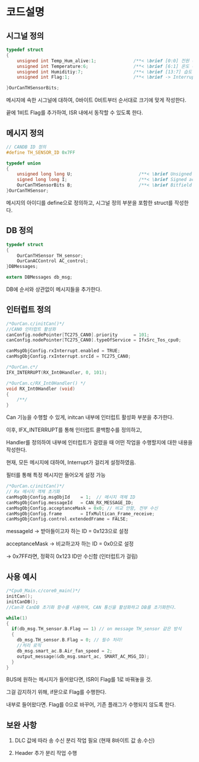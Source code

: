 # 코드설명

## 시그널 정의

```c
typedef struct
{
    unsigned int Temp_Hum_alive:1;              /**< \brief [0:0] 전원 (ON/OFF) */
    unsigned int Temperature:6;                 /**< \brief [6:1] 온도 (0~50) */
    unsigned int Humiditiy:7;                   /**< \brief [13:7] 습도 (0~90) */
    unsigned int Flag:1;                        /**< \brief -> Interrupt Flag*/

}OurCanTHSensorBits;
```

메시지에 속한 시그널에 대하여, 0바이트 0비트부터 순서대로 크기에 맞게 작성한다.

끝에 1비트 Flag를 추가하여, ISR 내에서 동작할 수 있도록 한다.

## 메시지 정의

```c
// CANDB ID 정의
#define TH_SENSOR_ID 0x7FF

typedef union
{
    unsigned long long U;                         /**< \brief Unsigned access */
    signed long long I;                           /**< \brief Signed access */
    OurCanTHSensorBits B;                         /**< \brief Bitfield access */
}OurCanTHSensor;
```

메시지의 아이디를 define으로 정의하고, 시그널 정의 부분을 포함한 struct를 작성한다.

## DB 정의

```c
typedef struct
{
    OurCanTHSensor TH_sensor;
    OurCanACControl AC_control;
}DBMessages;

extern DBMessages db_msg;
```

DB에 순서와 상관없이 메시지들을 추가한다.

## 인터럽트 정의

```c
/*OurCan.c/initCan()*/
//CAN0 인터럽트 활성화
canConfig.nodePointer[TC275_CAN0].priority      = 101;
canConfig.nodePointer[TC275_CAN0].typeOfService = IfxSrc_Tos_cpu0;

canMsgObjConfig.rxInterrupt.enabled = TRUE;
canMsgObjConfig.rxInterrupt.srcId = TC275_CAN0;

/*OurCan.c*/
IFX_INTERRUPT(RX_Int0Handler, 0, 101);

/*OurCan.c/RX_Int0Handler() */
void RX_Int0Handler (void)
{
    /**/
}
```

Can 기능을 수행할 수 있게, initcan 내부에 인터럽트 활성화 부분을 추가한다.

이후, IFX_INTERRUPT를 통해 인터럽트 콜백함수를 정의하고,

Handler를 정의하여 내부에 인터럽트가 걸렸을 때 어떤 작업을 수행할지에 대한 내용을 작성한다.

현재, 모든 메시지에 대하여, Interrupt가 걸리게 설정하였음.

필터를 통해 특정 메시지만 들어오게 설정 가능

```c
/*OurCan.c/initCan()*/
// Rx 메시지 객체 초기화
canMsgObjConfig.msgObjId    = 1;  // 메시지 객체 ID
canMsgObjConfig.messageId   = CAN_RX_MESSAGE_ID;
canMsgObjConfig.acceptanceMask = 0x0; // 비교 안함, 전부 수신
canMsgObjConfig.frame       = IfxMultican_Frame_receive;
canMsgObjConfig.control.extendedFrame = FALSE;
```

messageId → 받아들이고자 하는 ID = 0x123으로 설정

acceptanceMask → 비교하고자 하는 ID = 0x0으로 설정

→ 0x7FF라면, 정확히 0x123 ID만 수신함 (인터럽트가 걸림)

## 사용 예시

```c
/*Cpu0_Main.c/core0_main()*/
initCan();
initCanDB();
//Can과 CanDB 초기화 함수를 사용하여, CAN 통신을 활성화하고 DB를 초기화한다.

while(1)
{
  if(db_msg.TH_sensor.B.Flag == 1) // on message TH_sensor 같은 방식
  {
    db_msg.TH_sensor.B.Flag = 0; // 필수 처리!
    //처리 로직
    db_msg.smart_ac.B.Air_fan_speed = 2;
    output_message(&db_msg.smart_ac, SMART_AC_MSG_ID);
  }
}
```

BUS에 원하는 메시지가 들어왔다면, ISR이 Flag를 1로 바꿔놓을 것.

그걸 감지하기 위해, if문으로 Flag를 수행한다.

내부로 들어왔다면. Flag를 0으로 바꾸어, 기존 플래그가 수행되지 않도록 한다.

## 보완 사항

1. DLC 값에 따라 송 수신 분리 작업 필요 (현재 8바이트 값 송.수신)

2. Header 추가 분리 작업 수행
